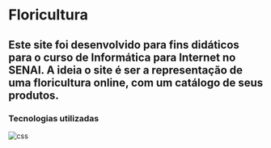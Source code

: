 # Floricultura
## Este site foi desenvolvido para fins didáticos para o curso de Informática para Internet no SENAI. A ideia o site é ser a representação de uma floricultura online, com um catálogo de seus produtos.</p>
### Tecnologias utilizadas
![css](https://user-images.githubusercontent.com/112645202/236073717-6746001f-18b1-4468-b31f-fd82e45e6c4a.png)



